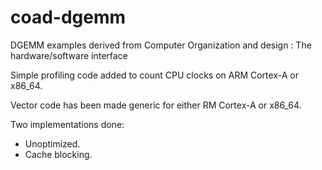 # coad-dgemm
DGEMM examples derived from Computer Organization and design : The hardware/software interface

Simple profiling code added to count CPU clocks on ARM Cortex-A or x86_64.

Vector code has been made generic for either RM Cortex-A or x86_64.

Two implementations done:

- Unoptimized.
- Cache blocking.
